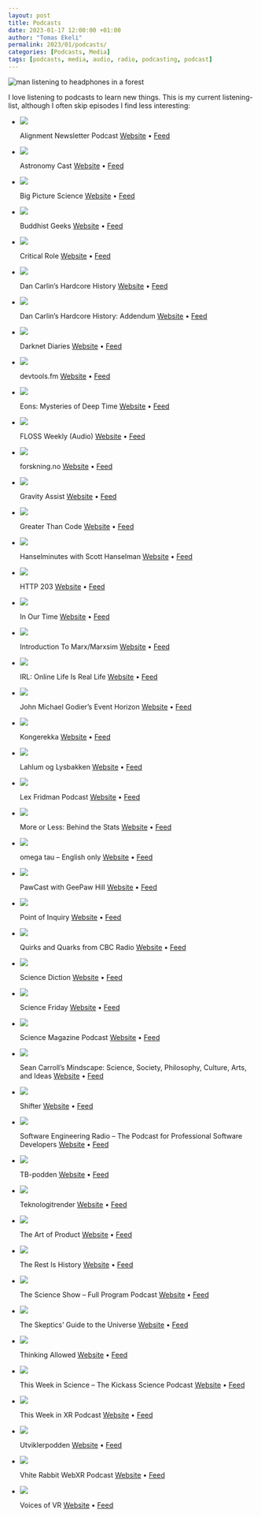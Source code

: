 ```yaml
---
layout: post
title: Podcasts
date: 2023-01-17 12:00:00 +01:00
author: "Tomas Ekeli"
permalink: 2023/01/podcasts/
categories: [Podcasts, Media]
tags: [podcasts, media, audio, radio, podcasting, podcast]
---
```


![man listening to headphones in a forest](/assets/img/2023-01-17-podcasts.webp)

I love listening to podcasts to learn new things. This is my current listening-list, although I often skip episodes I find less interesting:

- ![](https://ssl-static.libsyn.com/p/assets/9/b/6/e/9b6e6209508d176b/podcast-image.png)

    Alignment Newsletter Podcast [Website](http://alignment-newsletter.libsyn.com/website) • [Feed](https://alignment-newsletter.libsyn.com/rss)

- ![](https://ssl-static.libsyn.com/p/assets/0/2/6/2/0262ad5cfd2b3da4/astronomy_cast_logo2.jpg)

    Astronomy Cast [Website](http://www.astronomycast.com/) • [Feed](http://www.astronomycast.com/mp3.xml)

- ![](https://megaphone.imgix.net/podcasts/89f6b750-2d07-11ec-a0b3-079f2acc5f36/image/BiPiSci2.png?ixlib=rails-2.1.2&max-w=3000&max-h=3000&fit=crop&auto=format,compress)

    Big Picture Science [Website](http://bigpicturescience.org/) • [Feed](https://feeds.megaphone.fm/ADV9362943796)

- ![](https://content.production.cdn.art19.com/images/ab/05/0d/df/ab050ddf-3c40-4538-88df-2c0489f293d4/76588d8b73312b9aa3a317124666bd88d29293a5fbe99e0d635772f64f50de056a5d5ecdef24845d3d92230c3d36821905cfb57d06b122000a9cf8044ed7293a.jpeg)

    Buddhist Geeks [Website](https://art19.com/shows/buddhist-geeks) • [Feed](https://rss.art19.com/buddhist-geeks)

- ![](https://image.simplecastcdn.com/images/a74173a8-254a-45ff-aee0-b0cd0458d7f1/b6c4a701-8e4f-402c-8cb3-691faaf1ab38/3000x3000/bfff4761a218248e.jpeg?aid=rss_feed)

    Critical Role [Website](https://critrole.com/) • [Feed](https://feeds.simplecast.com/LXz4Q9rJ)

- ![](http://www.dancarlin.com/graphics/DC_HH_iTunes.jpg)

    Dan Carlin’s Hardcore History [Website](http://www.dancarlin.com/) • [Feed](https://feeds.feedburner.com/dancarlin/history)

- ![](https://ssl-static.libsyn.com/p/assets/6/b/f/e/6bfe939ed4336498/HHA-1400px_b.jpg)

    Dan Carlin’s Hardcore History: Addendum [Website](http://dchhaddendum.libsyn.com/website) • [Feed](https://dchhaddendum.libsyn.com/rss)

- ![](https://megaphone.imgix.net/podcasts/29bed80a-d8cc-11e8-b199-aba552a0bbdf/image/uploads_2F1562951997273-pdd2keiryql-99f75240ab90a579e25720d85d3057b2_2Fdarknet-diaries-rss.jpg?ixlib=rails-2.1.2&max-w=3000&max-h=3000&fit=crop&auto=format,compress)

    Darknet Diaries [Website](https://darknetdiaries.com/) • [Feed](https://feeds.megaphone.fm/darknetdiaries)

- ![](https://storage.buzzsprout.com/variants/wr5uyv5alotlhlun3nh6ypa9i5lc/60854458c4d1acdf4e1c2f79c4137142d85d78e379bdafbd69bd34c85f5819ad.jpg)

    devtools.fm [Website](https://devtools.fm/) • [Feed](https://feeds.buzzsprout.com/1772992.rss)

- ![](https://f.prxu.org/885/images/1d358bc1-6748-44d4-9598-870ac8f5f1eb/Eons_Podcast_Artwork_2022_v1_01_Podcast_Artwork_Revised_2.jpg)

    Eons: Mysteries of Deep Time [Website](https://beta.prx.org/series/41240) • [Feed](https://eonspodcast.pbs.org/)

- ![](https://elroy.twit.tv/sites/default/files/styles/twit_album_art_2048x2048/public/images/shows/floss_weekly/album_art/audio/floss2022_albumart_standard_2400.jpg?itok=yojWupNV)

    FLOSS Weekly (Audio) [Website](https://twit.tv/shows/floss-weekly) • [Feed](https://feeds.twit.tv/floss.xml)

- ![](https://i1.sndcdn.com/avatars-000335400717-x335ag-original.jpg)

    forskning.no [Website](https://soundcloud.com/user-879790183-580184625) • [Feed](https://feeds.soundcloud.com/users/soundcloud:users:332210383/sounds.rss)

- ![](https://www.nasa.gov/sites/default/files/thumbnails/image/newgravityassist.png)

    Gravity Assist [Website](http://www.nasa.gov/) • [Feed](https://www.nasa.gov/rss/dyn/Gravity-Assist.rss)

- ![](https://assets.fireside.fm/file/fireside-images/podcasts/images/7/79118de2-5b5b-439a-84b3-d9942b407117/cover.jpg)

    Greater Than Code [Website](https://www.greaterthancode.com/) • [Feed](https://feeds.fireside.fm/greaterthancode/rss)

- ![](https://image.simplecastcdn.com/images/24832310-78fe-4898-91be-6db33696c4ba/5f3d9920-d9ed-4f6a-ba5d-77feba765649/3000x3000/1519419781artwork.jpg?aid=rss_feed)

    Hanselminutes with Scott Hanselman [Website](https://www.hanselminutes.com/) • [Feed](https://feeds.simplecast.com/gvtxUiIf)

- ![](https://ssl-static.libsyn.com/p/assets/4/0/a/0/40a057340c51398b/HTTP_Podcast_Episodes_thumb_v2_1.png)

    HTTP 203 [Website](https://developers.google.com/web/shows/http203/podcast/) • [Feed](https://feeds.feedburner.com/Http203Podcast)

- ![](http://ichef.bbci.co.uk/images/ic/3000x3000/p0b1fsnj.jpg)

    In Our Time [Website](http://www.bbc.co.uk/programmes/b006qykl) • [Feed](https://podcasts.files.bbci.co.uk/b006qykl.rss)

- ![](https://d3t3ozftmdmh3i.cloudfront.net/production/podcast_uploaded_nologo/9849592/9849592-1602585909904-caca1f2787f5a.jpg)

    Introduction To Marx/Marxsim [Website](https://anchor.fm/johnmolyneux) • [Feed](https://anchor.fm/s/3b4ddf60/podcast/rss)

- ![](https://image.simplecastcdn.com/images/7dfa8d26-0674-443c-944c-bfd6457bf0cf/bf1a36b3-b6f9-48b0-8c5a-7f7559bc12ea/3000x3000/irl-s6-ai-in-real-life-square-series-level-artwork.jpg?aid=rss_feed)

    IRL: Online Life Is Real Life [Website](http://irlpodcast.org/) • [Feed](https://feeds.mozilla-podcasts.org/irl)

- ![](https://d3t3ozftmdmh3i.cloudfront.net/production/podcast_uploaded/18712994/18712994-1634506617744-4eb5046b7053.jpg)

    John Michael Godier’s Event Horizon [Website](https://www.youtube.com/eventhorizonshow) • [Feed](https://anchor.fm/s/702259c8/podcast/rss)

- ![](https://gfx.nrk.no/hs_NEUTnqEepRoQeDL5Duwiy-u2Jvn2BTJQBWwwlCkQQ.png)

    Kongerekka [Website](https://radio.nrk.no/podkast/kongerekka) • [Feed](https://podkast.nrk.no/program/kongerekka.rss)

- ![](https://assets.pippa.io/shows/62260785118c54b36d94e018/show-cover.jpeg)

    Lahlum og Lysbakken [Website](http://www.sv.no/) • [Feed](https://rss.acast.com/lahlumoglysbakken)

- ![](https://lexfridman.com/wordpress/wp-content/uploads/powerpress/artwork_3000-230.png)

    Lex Fridman Podcast [Website](https://lexfridman.com/) • [Feed](https://lexfridman.com/feed/podcast/)

- ![](http://ichef.bbci.co.uk/images/ic/3000x3000/p058ggtp.jpg)

    More or Less: Behind the Stats [Website](http://www.bbc.co.uk/programmes/p02nrss1) • [Feed](https://podcasts.files.bbci.co.uk/p02nrss1.rss)

- ![](http://omegataupodcast.net/wp-content/uploads/2022/01/omegatau_enus_2048x2048-1.png)

    omega tau – English only [Website](https://omegataupodcast.net/) • [Feed](https://omegataupodcast.net/show/en/feed/mp3/)

- ![](https://d3t3ozftmdmh3i.cloudfront.net/production/podcast_uploaded_nologo/2486310/2486310-1578885393662-efdf8ce43e67c.jpg)

    PawCast with GeePaw Hill [Website](https://www.geepawhill.org/) • [Feed](https://anchor.fm/s/f6a6558/podcast/rss)

- ![](https://ssl-static.libsyn.com/p/assets/1/b/3/2/1b32c9ed985bb87c/Point_of_Inquiry_Logo_Full_2018.jpg)

    Point of Inquiry [Website](http://www.pointofinquiry.org/) • [Feed](https://pointofinquiry.libsyn.com/rss)

- ![](https://www.cbc.ca/radio/podcasts/images/promo-quirks.jpg)

    Quirks and Quarks from CBC Radio [Website](https://www.cbc.ca/radio/quirks) • [Feed](https://www.cbc.ca/podcasting/includes/quirksaio.xml)

- ![](https://media.wnyc.org/i/1400/1400/l/80/2020/02/Science_Diction_1400_Branding.jpg)

    Science Diction [Website](https://www.wnycstudios.org/podcasts/science-diction) • [Feed](https://feeds.feedburner.com/science-diction)

- ![](https://media.wnyc.org/i/1400/1400/l/80/1/ScienceFriday_WNYCStudios_1400.jpg)

    Science Friday [Website](https://www.wnycstudios.org/podcasts/science-friday) • [Feed](https://feeds.feedburner.com/science-friday)

- ![](https://www.omnycontent.com/d/playlist/e763ee7a-311f-4004-8c05-ad8a0018d51b/68fe80a5-856c-4341-9f13-ada1016db982/dddf1674-4d7d-4aaf-a7f9-ada1016db98c/image.jpg?t=1631484695&size=Large)

    Science Magazine Podcast [Website](https://www.sciencemag.org/) • [Feed](https://www.omnycontent.com/d/playlist/e763ee7a-311f-4004-8c05-ad8a0018d51b/68fe80a5-856c-4341-9f13-ada1016db982/dddf1674-4d7d-4aaf-a7f9-ada1016db98c/podcast.rss)

- ![](https://content.production.cdn.art19.com/images/33/9d/14/7c/339d147c-92a1-4845-b785-1533a47d5929/21d641ef836c48dff270cbede4360d187bdd6c56cb126be7d6f51078db34d4675527fa72e13c86bb573ec42c5d4fc493e18e7d95fec734ec77168fc379baefcf.jpeg)

    Sean Carroll’s Mindscape: Science, Society, Philosophy, Culture, Arts, and Ideas [Website](https://www.preposterousuniverse.com/podcast/) • [Feed](https://rss.art19.com/sean-carrolls-mindscape)

- ![](https://assets.pippa.io/shows/5b1a5a6364d9356d1af279f5/1637671251633-dc63841f7a119bebbb28be6336e5646f.jpeg)

    Shifter [Website](http://www.acast.com/shifter) • [Feed](https://feeds.acast.com/public/shows/5b1a5a6364d9356d1af279f5)

- ![](http://media.computer.org/sponsored/podcast/se-radio/se-radio-logo-1400x1475.jpg)

    Software Engineering Radio – The Podcast for Professional Software Developers [Website](https://www.se-radio.net/) • [Feed](https://feeds.feedburner.com/se-radio)

- ![](https://assets.pippa.io/shows/616eccad86d7b1287620b9e9/1653392636733-c39dde760ae1451ee89eede352fe7c96.jpeg)

    TB-podden [Website](https://www.tb.no/) • [Feed](https://feeds.acast.com/public/shows/44ef6a20-4505-4889-b0c5-d301430f84e4)

- ![](https://assets.pippa.io/shows/6172b788c3f6d97d57c1dfd1/1660643444423-f5a00e0c60e5707575c7df6cd35e854a.jpeg)

    Teknologitrender [Website](https://hanspetter.info/hans-petter-co/) • [Feed](https://rss.acast.com/hanspetter)

- ![](https://assets.fireside.fm/file/fireside-images/podcasts/images/6/6fccc249-743a-4298-a664-d8d863346db9/cover.jpg)

    The Art of Product [Website](https://artofproductpodcast.com/) • [Feed](https://feeds.fireside.fm/artofproduct/rss)

- ![](https://assets.pippa.io/shows/61b7863b1695625dd7e95149/show-cover.jpg)

    The Rest Is History [Website](https://play.acast.com/s/the-rest-is-history-podcast) • [Feed](https://rss.acast.com/the-rest-is-history-podcast)

- ![](http://www.abc.net.au/cm/rimage/3657702-1x1-large.jpg?v=16)

    The Science Show – Full Program Podcast [Website](http://www.abc.net.au/radionational/programs/scienceshow/) • [Feed](http://www.abc.net.au/radionational/feed/2885480/podcast.xml)

- ![](https://www.theskepticsguide.org/images/SGUlogo2018.png)

    The Skeptics’ Guide to the Universe [Website](https://www.theskepticsguide.org/podcast/sgu) • [Feed](https://feed.theskepticsguide.org/feed/rss.aspx?feed=sgu)

- ![](http://ichef.bbci.co.uk/images/ic/3000x3000/p084qgvc.jpg)

    Thinking Allowed [Website](http://www.bbc.co.uk/programmes/b006qy05) • [Feed](https://podcasts.files.bbci.co.uk/b006qy05.rss)

- ![](http://www.twis.org/wp-content/uploads/2014/05/itunes1400x1400.png)

    This Week in Science – The Kickass Science Podcast [Website](https://www.twis.org/) • [Feed](https://feeds.feedburner.com/twis/science/)

- ![](https://assets.pippa.io/shows/5f2ae0b91ea7197e1ef08ed6/1668966773370-1827447c5a882f4493780bd97e830d7c.jpeg)

    This Week in XR Podcast [Website](https://shows.acast.com/this-week-in-xr-podcast) • [Feed](https://feeds.acast.com/public/shows/5f2ae0b91ea7197e1ef08ed6)

- ![](https://assets.pod.space/system/shows/images/781/373/4a-/large/utviklerpodden_logo.png)

    Utviklerpodden [Website](https://pod.space/utviklerpodden) • [Feed](https://feed.pod.space/utviklerpodden)

- ![](https://d3t3ozftmdmh3i.cloudfront.net/production/podcast_uploaded_nologo/2970856/2970856-1578397870236-6cb2b5b80c278.jpg)

    Vhite Rabbit WebXR Podcast [Website](https://anchor.fm/vhiterabbit) • [Feed](https://anchor.fm/s/124dc120/podcast/rss)

- ![](http://voicesofvr.com/wp-content/uploads/2022/08/Voices-of-VR.jpg)

    Voices of VR [Website](https://voicesofvr.com/) • [Feed](http://voicesofvr.com/?feed=podcast)